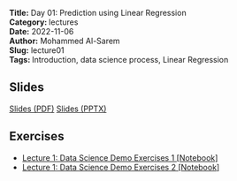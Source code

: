 <strong>Title:</strong> Day 01: Prediction using Linear Regression <br>
<strong> Category: </strong>lectures <br>
<strong> Date:</strong> 2022-11-06 <br>
<strong>Author:</strong> Mohammed Al-Sarem <br>
<strong>Slug:</strong> lecture01 <br>
<strong>Tags: </strong>Introduction, data science process, Linear Regression <br> 


## Slides
[Slides (PDF)]({attach}slides/Lecture1_Introduction.pdf)
[Slides (PPTX)]({attach}slides/Lecture1_Introduction.pptx)

## Exercises
- [Lecture 1: Data Science Demo Exercises 1 [Notebook]]({filename}notebook/hubway-part-1.ipynb)
- [Lecture 1: Data Science Demo Exercises 2 [Notebook]]({filename}notebook/hubway-part-2.ipynb)
